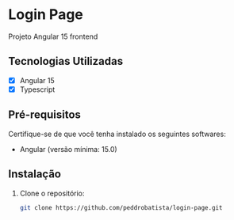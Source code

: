 # Login Page

Projeto Angular 15 frontend

## Tecnologias Utilizadas

- [x] Angular 15
- [x] Typescript

## Pré-requisitos

Certifique-se de que você tenha instalado os seguintes softwares:

- Angular (versão mínima: 15.0)

## Instalação

1. Clone o repositório:
   ```bash
   git clone https://github.com/peddrobatista/login-page.git
   ```
